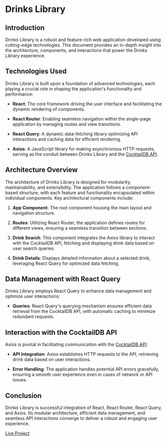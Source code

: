 # Drinks Library

## Introduction

Drinks Library is a robust and feature-rich web application developed using cutting-edge technologies. This document provides an in-depth insight into the architecture, components, and interactions that power the Drinks Library experience.

## Technologies Used

Drinks Library is built upon a foundation of advanced technologies, each playing a crucial role in shaping the application's functionality and performance:

- **React**: The core framework driving the user interface and facilitating the dynamic rendering of components.

- **React Router**: Enabling seamless navigation within the single-page application by managing routes and view transitions.

- **React Query**: A dynamic data-fetching library optimizing API interactions and caching data for efficient rendering.

- **Axios**: A JavaScript library for making asynchronous HTTP requests, serving as the conduit between Drinks Library and the [CocktailDB API](https://www.thecocktaildb.com/api.php).

## Architecture Overview

The architecture of Drinks Library is designed for modularity, maintainability, and extensibility. The application follows a component-based structure, with each feature and functionality encapsulated within individual components. Key architectural components include:

1. **App Component**: The root component housing the main layout and navigation structure.

2. **Routes**: Utilizing React Router, the application defines routes for different views, ensuring a seamless transition between sections.

3. **Drink Search**: This component integrates the Axios library to interact with the CocktailDB API, fetching and displaying drink data based on user search queries.

4. **Drink Details**: Displays detailed information about a selected drink, leveraging React Query for optimized data fetching.

## Data Management with React Query

Drinks Library employs React Query to enhance data management and optimize user interactions:

- **Queries**: React Query's querying mechanism ensures efficient data retrieval from the CocktailDB API, with automatic caching to minimize redundant requests.

## Interaction with the CocktailDB API

Axios is pivotal in facilitating communication with the [CocktailDB API](https://www.thecocktaildb.com/api.php):

- **API Integration**: Axios establishes HTTP requests to the API, retrieving drink data based on user interactions.

- **Error Handling**: The application handles potential API errors gracefully, ensuring a smooth user experience even in cases of network or API issues.

## Conclusion

Drinks Library is successful integration of React, React Router, React Query, and Axios. Its modular architecture, efficient data management, and seamless API interactions converge to deliver a robust and engaging user experience.

[Live Project](https://rutvik-drinkslibrary.netlify.app)
